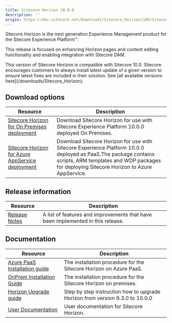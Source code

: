```yaml
---
title: Sitecore Horizon 10.0.0
description: ''
origin: https://dev.sitecore.net/Downloads/Sitecore_Horizon/100/Sitecore_Horizon_1000
---
```


Sitecore Horizon is the next generation Experience Management product for the Sitecore Experience Platform™.

This release is focused on enhancing Horizon pages and content editing functionality and enabling integration with Sitecore DAM.

  <Alert variant='warning' mb={4}>
    <AlertIcon />
    This version of Sitecore Horizon is compatible with Sitecore 10.0.
  </Alert>
  
  <Alert variant='warning' mb={4}>
    <AlertIcon />
    Sitecore encourages customers to always install latest update of a given version to ensure latest fixes are included in their solution. See [all available versions here](/downloads/Sitecore_Horizon).
  </Alert>
  

## Download options

 | Resource | Description |
 | --- | --- |
 | [Sitecore Horizon for On Premises deployment](https://scdp.blob.core.windows.net/downloads/Sitecore%20Horizon/100/Sitecore%20Horizon%201000/Secure/Sitecore%20Horizon%2010.0.0.zip) | Download Sitecore Horizon for use with Sitecore Experience Platform 10.0.0 deployed On Premises. |
 | [Sitecore Horizon for Azure AppService deployment](https://scdp.blob.core.windows.net/downloads/Sitecore%20Horizon/100/Sitecore%20Horizon%201000/Secure/Sitecore%20Horizon%20for%20Azure%2010.0.0.zip) | Download Sitecore Horizon for use with Sitecore Experience Platform 10.0.0 deployed as PaaS.The package contains scripts, ARM templates and WDP packages for deploying Sitecore Horizon to Azure AppService. |

## Release information

 | Resource | Description |
 | --- | --- |
 | [Release Notes](/downloads/Sitecore_Horizon/100/Sitecore_Horizon_1000/Release_Notes) | A list of features and improvements that have been implemented in this release. |

## Documentation

 | Resource | Description |
 | --- | --- |
 | [Azure PaaS Installation guide](https://scdp.blob.core.windows.net/downloads/Sitecore%20Horizon/100/Sitecore%20Horizon%201000/Secure/Azure%20Deployment%20Guide%20-%20Horizon%2010_0.pdf) | The installation procedure for the Sitecore Horizon on Azure PaaS. |
 | [OnPrem Installation Guide](https://scdp.blob.core.windows.net/downloads/Sitecore%20Horizon/100/Sitecore%20Horizon%201000/Secure/On-premise%20Installation%20Guide%20-%20Horizon%2010_0.pdf) | The installation procedure for the Sitecore Horizon on premises. |
 | [Horizon Upgrade guide](https://scdp.blob.core.windows.net/downloads/Sitecore%20Horizon/100/Sitecore%20Horizon%201000/Secure/Horizon%20Upgrade%20Guide%20100.pdf) | Step by step instruction how to upgrade Horizon from version 9.3.0 to 10.0.0 |
 | [User Documentation](https://doc.sitecore.com/users/100/sitecore-experience-platform/en/horizon.html) | User documentation for Sitecore Horizon. |